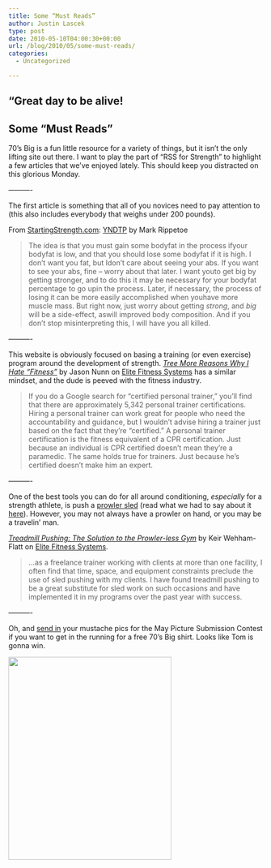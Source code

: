 ```yaml
---
title: Some “Must Reads”
author: Justin Lascek
type: post
date: 2010-05-10T04:00:30+00:00
url: /blog/2010/05/some-must-reads/
categories:
  - Uncategorized

---
```

## &#8220;Great day to be alive!

## Some &#8220;Must Reads&#8221;

70&#8217;s Big is a fun little resource for a variety of things, but it isn&#8217;t the only lifting site out there. I want to play the part of &#8220;RSS for Strength&#8221; to highlight a few articles that we&#8217;ve enjoyed lately. This should keep you distracted on this glorious Monday.
  
&#8212;&#8212;&#8212;-
  

  
The first article is something that all of you novices need to pay attention to (this also includes everybody that weighs under 200 pounds).
  
From [StartingStrength.com][1]: [YNDTP][2] by Mark Rippetoe

> The idea is that you must gain some bodyfat in the process ifyour bodyfat is low, and that you should lose some bodyfat if it is high. I don’t want you fat, but Idon’t care about seeing your abs. If you want to see your abs, fine – worry about that later. I want youto get big by getting stronger, and to do this it may be necessary for your bodyfat percentage to go upin the process. Later, if necessary, the process of losing it can be more easily accomplished when youhave more muscle mass. But right now, just worry about getting _strong_, and _big_ will be a side-effect, aswill improved body composition. And if you don’t stop misinterpreting this, I will have you all killed.

&#8212;&#8212;&#8212;-
  

  
This website is obviously focused on basing a training (or even exercise) program around the development of strength. _[Tree More Reasons Why I Hate &#8220;Fitness&#8221;][3]_ by Jason Nunn on [Elite Fitness Systems][4] has a similar mindset, and the dude is peeved with the fitness industry.

> If you do a Google search for “certified personal trainer,” you’ll find that there are approximately 5,342 personal trainer certifications. Hiring a personal trainer can work great for people who need the accountability and guidance, but I wouldn’t advise hiring a trainer just based on the fact that they’re “certified.” A personal trainer certification is the fitness equivalent of a CPR certification. Just because an individual is CPR certified doesn’t mean they’re a paramedic. The same holds true for trainers. Just because he’s certified doesn’t make him an expert.

&#8212;&#8212;&#8212;-
  

  
One of the best tools you can do for all around conditioning, _especially_ for a strength athlete, is push a [prowler sled][5] (read what we had to say about it [here][6]). However, you may not always have a prowler on hand, or you may be a travelin&#8217; man.
  
[_Treadmill Pushing: The Solution to the Prowler-less Gym_][7] by Keir Wehham-Flatt on [Elite Fitness Systems][4].

> &#8230;as a freelance trainer working with clients at more than one facility, I often find that time, space, and equipment constraints preclude the use of sled pushing with my clients. I have found treadmill pushing to be a great substitute for sled work on such occasions and have implemented it in my programs over the past year with success.

&#8212;&#8212;&#8212;-
  

  
Oh, and [send in][8] your mustache pics for the May Picture Submission Contest if you want to get in the running for a free 70&#8217;s Big shirt. Looks like Tom is gonna win.
  
<img data-attachment-id="1744" data-permalink="/blog/2010/05/some-must-reads/tom-selleck-magnum-pi-c10102602/" data-orig-file="/2010/05/Tom-Selleck-Magnum-PI-C10102602.jpeg" data-orig-size="385,477" data-comments-opened="1" data-image-meta="{&quot;aperture&quot;:&quot;0&quot;,&quot;credit&quot;:&quot;&quot;,&quot;camera&quot;:&quot;&quot;,&quot;caption&quot;:&quot;&quot;,&quot;created_timestamp&quot;:&quot;0&quot;,&quot;copyright&quot;:&quot;&quot;,&quot;focal_length&quot;:&quot;0&quot;,&quot;iso&quot;:&quot;0&quot;,&quot;shutter_speed&quot;:&quot;0&quot;,&quot;title&quot;:&quot;&quot;}" data-image-title="Tom-Selleck&#8212;Magnum-PI&#8211;C10102602" data-image-description="" data-medium-file="/2010/05/Tom-Selleck-Magnum-PI-C10102602-322x400.jpg" data-large-file="/2010/05/Tom-Selleck-Magnum-PI-C10102602.jpeg" src="/2010/05/Tom-Selleck-Magnum-PI-C10102602-322x400.jpg" alt="" title="Tom-Selleck---Magnum-PI--C10102602" width="322" height="400" class="aligncenter size-medium wp-image-1744" srcset="/2010/05/Tom-Selleck-Magnum-PI-C10102602-322x400.jpg 322w, /2010/05/Tom-Selleck-Magnum-PI-C10102602.jpeg 385w" sizes="(max-width: 322px) 100vw, 322px" />

 [1]: http://startingstrength.com
 [2]: http://startingstrength.com/index.php/site/resources
 [3]: http://articles.elitefts.com/articles/iron-brothers/three-more-reasons-why-i-hate-%E2%80%9Cfitness%E2%80%9D/
 [4]: http://elitefts.com
 [5]: http://www.flexcart.com/members/elitefts/default.asp?cid=182&m=PD&pid=2294
 [6]: /?p=1082
 [7]: http://articles.elitefts.com/articles/training-articles/treadmill-pushing-the-solution-to-the-prowler-less-gym/
 [8]: mailto:70sbig@gmail.com
